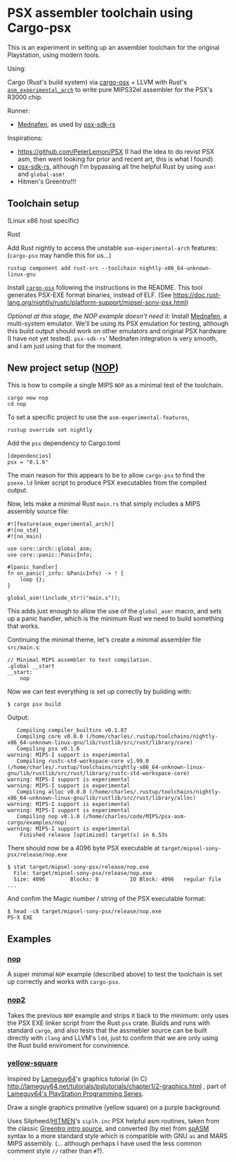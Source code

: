 # PSX assembler toolchain using Cargo-psx

This is an experiment in setting up an assembler toolchain for the original Playstation, using modern tools.

Using:

Cargo (Rust's build system) via [cargo-psx](https://github.com/ayrtonm/psx-sdk-rs) + LLVM with Rust's [`asm_experimental_arch`](https://doc.rust-lang.org/beta/unstable-book/language-features/asm-experimental-arch.html)
to write pure MIPS32el assembler for the PSX's R3000 chip.

Runner:
* [Mednafen](https://mednafen.github.io/), as used by [psx-sdk-rs](https://github.com/ayrtonm/psx-sdk-rs)


Inspirations:
* https://github.com/PeterLemon/PSX  (I had the idea to do revist PSX asm, then went looking for prior and recent art, this is what I found)
* [psx-sdk-rs](https://github.com/ayrtonm/psx-sdk-rs), although I'm bypassing all the helpful Rust by using `asm!` and `global-asm!`
* Hitmen's Greentro!!!


## Toolchain setup

(Linux x86 host specific)

Rust

<!--
Add the MIPS Sony PSX as a cross-compile target (<--- not necessary, `cargo-psx` seems to handle this itself?)

    rustup target add mipsel-sony-psx

Check installed targets with

    rustup target list
-->

Add Rust nightly to access the unstable `asm-experimental-arch` features:  (`cargo-psx` may handle this for us...)

    rustup component add rust-src --toolchain nightly-x86_64-unknown-linux-gnu

Install [`cargo-psx`](https://github.com/ayrtonm/psx-sdk-rs) following the instructions in the README. This tool generates PSX-EXE format binaries, instead of ELF.
(See https://doc.rust-lang.org/nightly/rustc/platform-support/mipsel-sony-psx.html)

*Optional at this stage, the NOP example doesn't need it:*
Install [Mednafen](https://mednafen.github.io/), a multi-system emulator.
We'll be using its PSX emulation for testing, although this build output should work on other emulators and original PSX hardware (I have not yet tested).
`psx-sdk-rs`' Mednafen integration is very smooth, and I am just using that for the moment.

## New project setup ([NOP](examples/nop))

This is how to compile a single MIPS `NOP` as a minimal test of the toolchain.

    cargo new nop
    cd nop

To set a specific project to use the `asm-experimental-features`,

    rustup override set nightly

<!-- 
Add a .cargo/config.toml file:

```
[build]
target = "mipsel-sony-psx"

[target.mipsel-sony-psx]
runner = "mednafen"
```
-->

Add the `psx` dependency to Cargo.toml

```
[dependencies]
psx = "0.1.6"
```

The main reason for this appears to be to allow `cargo-psx` to find the `psexe.ld` linker script to produce PSX executables from the compiled output.


Now, lets make a minimal Rust `main.rs` that simply includes a MIPS assembly source file:

```
#![feature(asm_experimental_arch)]
#![no_std]
#![no_main]

use core::arch::global_asm;
use core::panic::PanicInfo;

#[panic_handler]
fn on_panic(_info: &PanicInfo) -> ! {
    loop {};
}

global_asm!(include_str!("main.s"));
```

This adds just enough to allow the use of the `global_asm!` macro, and sets up a panic handler, which is the minimum Rust we need to build something that works.

Continuing the minimal theme, let's create a minimal assembler file `src/main.s`:

```
// Minimal MIPS assembler to test compilation.
.global __start
__start:
    nop
```

Now we can test everything is set up correctly by building with:

    $ cargo psx build

Output:
```
   Compiling compiler_builtins v0.1.87
   Compiling core v0.0.0 (/home/charles/.rustup/toolchains/nightly-x86_64-unknown-linux-gnu/lib/rustlib/src/rust/library/core)
   Compiling psx v0.1.6
warning: MIPS-I support is experimental
   Compiling rustc-std-workspace-core v1.99.0 (/home/charles/.rustup/toolchains/nightly-x86_64-unknown-linux-gnu/lib/rustlib/src/rust/library/rustc-std-workspace-core)
warning: MIPS-I support is experimental
warning: MIPS-I support is experimental
   Compiling alloc v0.0.0 (/home/charles/.rustup/toolchains/nightly-x86_64-unknown-linux-gnu/lib/rustlib/src/rust/library/alloc)
warning: MIPS-I support is experimental
warning: MIPS-I support is experimental
   Compiling nop v0.1.0 (/home/charles/code/MIPS/psx-asm-cargo/examples/nop)
warning: MIPS-I support is experimental
    Finished release [optimized] target(s) in 6.53s
```

There should now be a 4096 byte PSX executable at `target/mipsel-sony-psx/release/nop.exe`

    $ stat target/mipsel-sony-psx/release/nop.exe
      File: target/mipsel-sony-psx/release/nop.exe
      Size: 4096      	Blocks: 8          IO Block: 4096   regular file
    ...

And confim the Magic number / string of the PSX executable format:

    $ head -c8 target/mipsel-sony-psx/release/nop.exe
    PS-X EXE


## Examples

### [nop](examples/nop)
A super minimal `NOP` example (described above) to test the toolchain is set up correctly and works with `cargo-psx`.

### [nop2](examples/nop2)
Takes the previous `NOP` example and strips it back to the minimum: only uses the PSX EXE linker script from the Rust `psx` crate.
Builds and runs with standard `cargo`, and also tests that the assmebler source can be built directly with `clang` and LLVM's `ldd`,
just to confirm that we are only using the Rust build enviroment for convinience.

### [yellow-square](examples/yellow-square)

Inspired by [Lameguy64](http://lameguy64.net/)'s graphics tutorial (in C) http://lameguy64.net/tutorials/pstutorials/chapter1/2-graphics.html
, part of [Lameguy64's PlayStation Programming Series](http://lameguy64.net/tutorials/pstutorials/).

Draw a single graphics primative (yellow square) on a purple background.

Uses Silpheed/[HITMEN](http://hitmen.c02.at/index.html)'s `siplh.inc` PSX helpful asm routines, taken from the classic [Greentro intro source](http://hitmen.c02.at/html/psx_sources.html),
and converted (by me) from [spASM](http://www.psxdev.net/forum/viewtopic.php?t=150) syntax to a more standard style which is compatible with GNU `as` and MARS MIPS assembly. (... although perhaps I have used the less common comment style `//` rather than `#`?).

